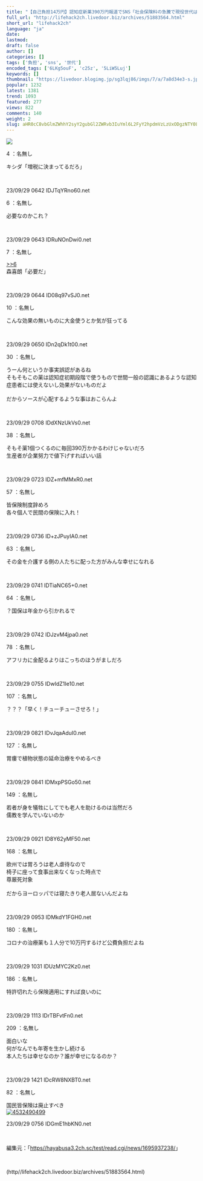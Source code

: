```yaml
---
title: "【自己負担14万円】認知症新薬390万円報道でSNS「社会保険料の急騰で現役世代は死ぬだろ！」 これ差額は誰が負担するの？？？？？？"
full_url: "http://lifehack2ch.livedoor.biz/archives/51883564.html"
short_url: "lifehack2ch"
language: "ja"
date: 
lastmod: 
draft: false
author: []
categories: []
tags: ['負担', 'sns', '世代']
encoded_tags: ['6LKg5ouF', 'c25z', '5LiW5Luj']
keywords: []
thumbnail: "https://livedoor.blogimg.jp/sg3lqj86/imgs/7/a/7a8d34e3-s.jpg"
popular: 1232
latest: 1381
trend: 1093
featured: 277
views: 822
comments: 140
weight: 2
slug: aHR0cC8vbGlmZWhhY2syY2gubGl2ZWRvb3IuYml6L2FyY2hpdmVzLzUxODgzNTY0Lmh0bWw=
---
```


![](https://livedoor.blogimg.jp/sg3lqj86/imgs/7/a/7a8d34e3-s.jpg)

<div><p class='t_name'>4 ：名無し</p> <p class='r1'>キシダ「増税に決まってるだろ」 </p><br><p>23/09/29 0642 IDJTqYRno60.net</p> <p class='t_name'>6 ：名無し</p> <p class='r4'>必要なのかこれ？ </p><br><p>23/09/29 0643 IDRuNOnDwi0.net</p> <p class='t_name_res'>7 ：名無し</p> <p class='r4'><a href='#res_6'>>>6</a> <br> 森喜朗「必要だ」 </p><br><p>23/09/29 0644 ID08q97vSJ0.net</p> <p class='t_name'>10 ：名無し</p> <p class='r4'>こんな効果の無いものに大金使うとか気が狂ってる </p><br><p>23/09/29 0650 IDn2qDk1t00.net</p> <p class='t_name'>30 ：名無し</p> <p class='r4'>うーん何というか事実誤認があるね <br> そもそもこの薬は認知症初期段階で使うもので世間一般の認識にあるような認知症患者には使えないし効果がないものだよ <br> <br> だからソースが心配するような事はおこらんよ </p><br><p>23/09/29 0708 IDdXNzUkVs0.net</p> <p class='t_name'>38 ：名無し</p> <p class='r4'>そもそ薬1個つくるのに毎回390万かかるわけじゃないだろ <br> 生産者が企業努力で値下げすればいい話 </p><br><p>23/09/29 0723 IDZ+mfMMxR0.net</p> <p class='t_name'>57 ：名無し</p> <p class='r4'>皆保険制度辞めろ <br> 各々個人で民間の保険に入れ！ </p><br><p>23/09/29 0736 ID+zJPuyIA0.net</p> <p class='t_name'>63 ：名無し</p> <p class='r4'>その金を介護する側の人たちに配った方がみんな幸せになれる </p><br><p>23/09/29 0741 IDTiaNC65+0.net</p> <p class='t_name'>64 ：名無し</p> <p class='r4'>？国保は年金から引かれるで </p><br><p>23/09/29 0742 IDJzvM4jpa0.net</p> <p class='t_name'>78 ：名無し</p> <p class='r4'>アフリカに金配るよりはこっちのほうがましだろ </p><br><p>23/09/29 0755 IDwIdZ1Ie10.net</p> <p class='t_name'>107 ：名無し</p> <p class='r4'>？？？「早く！チューチューさせろ！」 </p><br><p>23/09/29 0821 IDvJqaAduI0.net</p> <p class='t_name'>127 ：名無し</p> <p class='r4'>胃瘻で植物状態の延命治療をやめるべき </p><br><p>23/09/29 0841 IDMxpPSGo50.net</p> <p class='t_name'>149 ：名無し</p> <p class='r4'>若者が身を犠牲にしてでも老人を助けるのは当然だろ <br> 儒教を学んでいないのか </p><br><p>23/09/29 0921 ID8Y62yMF50.net</p> <p class='t_name'>168 ：名無し</p> <p class='r4'>欧州では胃ろうは老人虐待なので <br> 椅子に座って食事出来なくなった時点で <br> 尊厳死対象 <br> <br> だからヨーロッパでは寝たきり老人居ないんだよね </p><br><p>23/09/29 0953 IDMkdY1FGH0.net</p> <p class='t_name'>180 ：名無し</p> <p class='r4'>コロナの治療薬も１人分で10万円するけど公費負担だよね </p><br><p>23/09/29 1031 IDUzMYC2Kz0.net</p> <p class='t_name'>186 ：名無し</p> <p class='r4'>特許切れたら保険適用にすれば良いのに </p><br><p>23/09/29 1113 IDrTBFvtFn0.net</p> <p class='t_name'>209 ：名無し</p> <p class='r4'>面白いな <br> 何がなんでも年寄を生かし続ける <br> 本人たちは幸せなのか？誰が幸せになるのか？ </p><br><p>23/09/29 1421 IDcRW8NXBT0.net</p> <p class='t_name'>82 ：名無し</p> <p class='r2'>国民皆保険は廃止すべき<br><a href='https//www.amazon.co.jp/dp/4532490499/?tag=nishiky24-22' target='_blank'><img src='https//m.media-amazon.com/images/I/51exawu2zwL._SL500_.jpg' alt='4532490499' border='0'></a> </p><p>23/09/29 0756 IDGmE1hbKN0.net</p> <br><p class='p_url'>編集元：「<a href='https//hayabusa3.2ch.sc/test/read.cgi/news/1695937238/' target='_blank'>https//hayabusa3.2ch.sc/test/read.cgi/news/1695937238/</a>」</p> <br clear='all'></div>

(http//lifehack2ch.livedoor.biz/archives/51883564.html)
